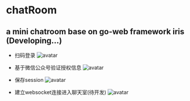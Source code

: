 # chatRoom
## a mini chatroom base on go-web framework iris (Developing...)
+ 扫码登录
![avatar](http://119.23.231.51/15a6bdabdd194116fc122ca3bf47dbb.png)

+ 基于微信公众号验证授权信息
![avatar](http://119.23.231.51/f6d5c3fb0df182d19375721dd396ebd.png)

+ 保存session
![avatar](http://119.23.231.51/773fac0b6df7dba2a02841c5a187840.png)

+ 建立websocket连接进入聊天室(待开发)
![avatar](http://119.23.231.51/1289798-20180817004208828-1864401155.png)
